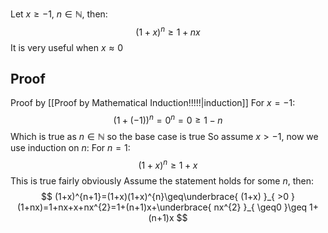 Let $x\geq-1$, $n\in\mathbb{N}$, then:
$$
(1+x)^{n}\geq 1+nx
$$
It is very useful when $x\approx0$
## Proof
Proof by [[Proof by Mathematical Induction!!!!!|induction]]
For $x=-1$:
$$
(1+(-1))^{n}=0^{n}=0\geq 1-n
$$
Which is true as $n\in\mathbb{N}$ so the base case is true
So assume $x>-1$, now we use induction on $n$:
For $n=1$:
$$
(1+x)^{n}\geq 1+x
$$
This is true fairly obviously
Assume the statement holds for some $n$, then:
$$
(1+x)^{n+1}=(1+x)(1+x)^{n}\geq\underbrace{ (1+x) }_{ >0 }(1+nx)=1+nx+x+nx^{2}=1+(n+1)x+\underbrace{ nx^{2} }_{ \geq0 }\geq 1+(n+1)x
$$

